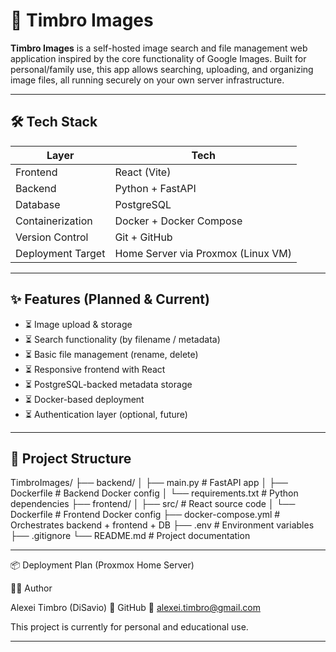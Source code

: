 # 📸 Timbro Images

**Timbro Images** is a self-hosted image search and file management web application inspired by the core functionality of Google Images. Built for personal/family use, this app allows searching, uploading, and organizing image files, all running securely on your own server infrastructure.

---

## 🛠️ Tech Stack

| Layer         | Tech                             |
|--------------|-----------------------------------|
| Frontend     | React (Vite)               |
| Backend      | Python + FastAPI                  |
| Database     | PostgreSQL                        |
| Containerization | Docker + Docker Compose     |
| Version Control | Git + GitHub                   |
| Deployment Target | Home Server via Proxmox (Linux VM) |

---

## ✨ Features (Planned & Current)

- ⏳ Image upload & storage
- ⏳ Search functionality (by filename / metadata)
- ⏳ Basic file management (rename, delete)
- ⏳ Responsive frontend with React
- ⏳ PostgreSQL-backed metadata storage
- ⏳ Docker-based deployment
- ⏳ Authentication layer (optional, future)

---

## 📁 Project Structure

TimbroImages/
├── backend/
│ ├── main.py # FastAPI app
│ ├── Dockerfile # Backend Docker config
│ └── requirements.txt # Python dependencies
├── frontend/
│ ├── src/ # React source code
│ └── Dockerfile # Frontend Docker config
├── docker-compose.yml # Orchestrates backend + frontend + DB
├── .env # Environment variables
├── .gitignore
└── README.md # Project documentation


---

📦 Deployment Plan (Proxmox Home Server)

🧑‍💻 Author

Alexei Timbro (DiSavio)
🔗 GitHub
📧 alexei.timbro@gmail.com

This project is currently for personal and educational use. 

---
